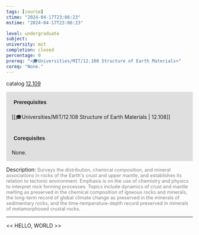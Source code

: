 ```yaml
---
tags: [course]
ctime: "2024-04-17T23:06:23"
mstime: "2024-04-17T23:06:23"

level: undergraduate
subject: 
university: mit
completion: closed
percentage: 0
prereq: "<🎓Universities/MIT/12.108 Structure of Earth Materials>"
coreq: "None."
---
```


catalog [12.109](http://student.mit.edu/catalog/m12a.html#12.109)

<span style="display: block; padding: 15px; background-color: rgb(100, 100, 100, 0.2);"><font id="m_prereq730_0" style="display: block; font-family: Arial, sans-serif; font-weight: bold; padding: 5px">Prerequisites</font><br><span id="prereq730_0">[[🎓Universities/MIT/12.108 Structure of Earth Materials | 12.108]]</span></span>
<span style="display: block; padding: 15px; background-color: rgb(100, 100, 100, 0.2);"><font id="m_coreq730_0" style="display: block; font-family: Arial, sans-serif; font-weight: bold; padding: 5px">Corequisites</font><br><span id="coreq730_0">None.</span></span>

<font style="">Description:</font>
<font style="color: grey; font-size: 0.8rem;">Surveys the distribution, chemical composition, and mineral associations in rocks of the Earth's crust and upper mantle, and establishes its relation to tectonic environment. Emphasis is on the use of chemistry and physics to interpret rock forming processes. Topics include dynamics of crust and mantle melting as preserved in the chemical composition of igneous rocks and minerals, the long-term record of global climate change as preserved in the minerals of sedimentary rocks, and the time-temperature-depth record preserved in minerals of metamorphosed crustal rocks.</font>



---

<< HELLO, WORLD >>
